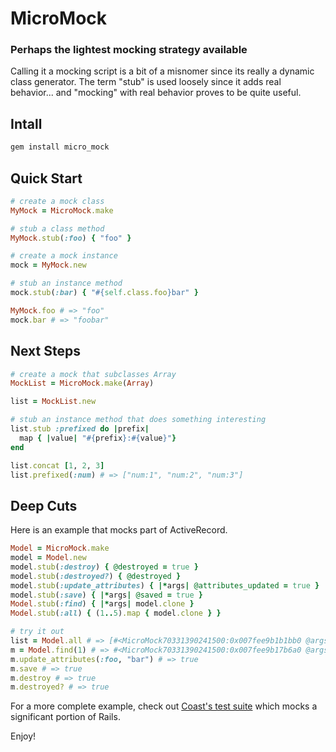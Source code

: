 # MicroMock

### Perhaps the lightest mocking strategy available

Calling it a mocking script is a bit of a misnomer since its really a dynamic class generator. The term "stub" is used loosely since it adds real behavior...
and "mocking" with real behavior proves to be quite useful.

## Intall

```bash
gem install micro_mock
```

## Quick Start

```ruby
# create a mock class
MyMock = MicroMock.make

# stub a class method
MyMock.stub(:foo) { "foo" }

# create a mock instance
mock = MyMock.new

# stub an instance method
mock.stub(:bar) { "#{self.class.foo}bar" }

MyMock.foo # => "foo"
mock.bar # => "foobar"
```

## Next Steps

```ruby
# create a mock that subclasses Array
MockList = MicroMock.make(Array)

list = MockList.new

# stub an instance method that does something interesting
list.stub :prefixed do |prefix|
  map { |value| "#{prefix}:#{value}"}
end

list.concat [1, 2, 3]
list.prefixed(:num) # => ["num:1", "num:2", "num:3"]
```

## Deep Cuts

Here is an example that mocks part of ActiveRecord.

```ruby
Model = MicroMock.make
model = Model.new
model.stub(:destroy) { @destroyed = true }
model.stub(:destroyed?) { @destroyed }
model.stub(:update_attributes) { |*args| @attributes_updated = true }
model.stub(:save) { |*args| @saved = true }
Model.stub(:find) { |*args| model.clone }
Model.stub(:all) { (1..5).map { model.clone } }

# try it out
list = Model.all # => [#<MicroMock70331390241500:0x007fee9b1b1bb0 @args=[]>, #<MicroMock...]
m = Model.find(1) # => #<MicroMock70331390241500:0x007fee9b17b6a0 @args=[]>
m.update_attributes(:foo, "bar") # => true
m.save # => true
m.destroy # => true
m.destroyed? # => true
```

For a more complete example, check out [Coast's test suite](https://github.com/hopsoft/coast/blob/master/test/test_coast.rb) which mocks a significant portion of Rails.

Enjoy!
